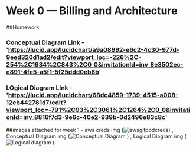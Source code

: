 
# Week 0 — Billing and Architecture
##Homework 
### Conceptual Diagram Link - 'https://lucid.app/lucidchart/a9a08992-e6c2-4c30-977d-9eed320d1ad2/edit?viewport_loc=-226%2C-254%2C1934%2C843%2C0_0&invitationId=inv_8e3502ec-e891-4fe5-a5f1-5f25ddd0eb6b'
### LOgical Diagram LInk -'https://lucid.app/lucidchart/68dc4859-1739-4515-a008-12cb442781d7/edit?viewport_loc=-791%2C93%2C3061%2C1264%2C0_0&invitationId=inv_8816f7d3-9e6c-40e2-939b-0d2496e83c8c'
##images  attached for week 1 - aws creds img (![awsgitpodcreds](https://user-images.githubusercontent.com/98722442/220919646-dce35299-70f0-47d4-ab3f-322a85e5d303.jpg)) , Conceptual Diagram img (![Conceptual Diagram](https://user-images.githubusercontent.com/98722442/220919887-77829ee7-3215-4ee4-aecf-cad3799553cd.JPG)
) , Logical Diagram img (![Logical diagram](https://user-images.githubusercontent.com/98722442/220935252-3d2d63ff-edb6-43da-bf64-b2b7d759b2bd.JPG)
)
